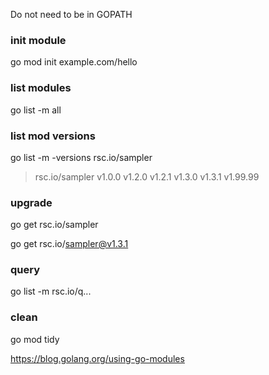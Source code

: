 Do not need to be in GOPATH


### init module

go mod init example.com/hello


### list modules

go list -m all


### list mod versions

go list -m -versions rsc.io/sampler

> rsc.io/sampler v1.0.0 v1.2.0 v1.2.1 v1.3.0 v1.3.1 v1.99.99


### upgrade

go get rsc.io/sampler

go get rsc.io/sampler@v1.3.1


### query

go list -m rsc.io/q...


### clean

go mod tidy

https://blog.golang.org/using-go-modules
